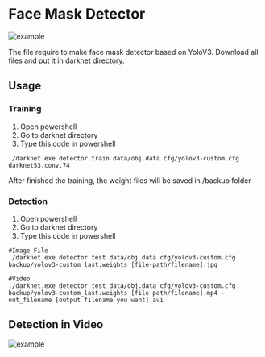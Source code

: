 # Face Mask Detector

![example](https://github.com/ddikodroid/yolov3-face-mask-detector/blob/master/detection/detections.jpg)

The file require to make face mask detector based on YoloV3.
Download all files and put it in darknet directory.

## Usage
### Training
1. Open powershell
2. Go to darknet directory
3. Type this code in powershell
```
./darknet.exe detector train data/obj.data cfg/yolov3-custom.cfg darknet53.conv.74
```

After finished the training, the weight files will be saved in /backup folder

### Detection
1. Open powershell
2. Go to darknet directory
3. Type this code in powershell
```
#Image File
./darknet.exe detector test data/obj.data cfg/yolov3-custom.cfg backup/yolov3-custom_last.weights [file-path/filename].jpg

#Video
./darknet.exe detector test data/obj.data cfg/yolov3-custom.cfg backup/yolov3-custom_last.weights [file-path/filename].mp4 -out_filename [output filename you want].avi
```

## Detection in Video

![example](https://github.com/ddikodroid/yolov3-face-mask-detector/blob/master/detection/detections.gif)
